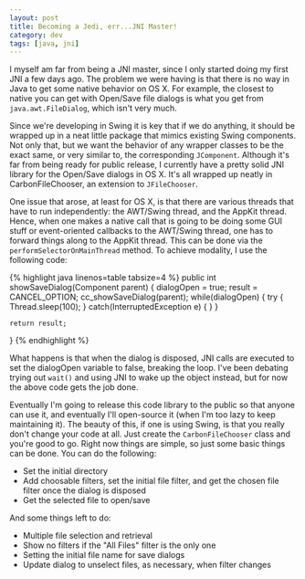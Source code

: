 ```yaml
---           
layout: post
title: Becoming a Jedi, err...JNI Master!
category: dev
tags: [java, jni]
---
```


I myself am far from being a JNI master, since I only started doing my first
JNI a few days ago. The problem we were having is that there is no way in Java
to get some native behavior on OS X. For example, the closest to native you can
get with Open/Save file dialogs is what you get from `java.awt.FileDialog`,
which isn't very much.

<!-- more -->

Since we're developing in Swing it is key that if we do anything, it should be
wrapped up in a neat little package that mimics existing Swing components. Not
only that, but we want the behavior of any wrapper classes to be the exact
same, or very similar to, the corresponding `JComponent`. Although it's far
from being ready for public release, I currently have a pretty solid JNI
library for the Open/Save dialogs in OS X. It's all wrapped up neatly in
CarbonFileChooser, an extension to `JFileChooser`.

One issue that arose, at least for OS X, is that there are various threads that
have to run independently: the AWT/Swing thread, and the AppKit thread. Hence,
when one makes a native call that is going to be doing some GUI stuff or
event-oriented callbacks to the AWT/Swing thread, one has to forward things
along to the AppKit thread. This can be done via the
`performSelectorOnMainThread` method. To achieve modality, I use the following
code:

{% highlight java linenos=table tabsize=4 %}
public int showSaveDialog(Component parent) {
	dialogOpen = true;
	result = CANCEL_OPTION;
	cc_showSaveDialog(parent);
	while(dialogOpen) {
		try {
			Thread.sleep(100);
		} catch(InterruptedException e) { }
	}

 	return result;
}
{% endhighlight %}

What happens is that when the dialog is disposed, JNI calls are executed to set
the dialogOpen variable to false, breaking the loop. I've been debating trying
out `wait()` and using JNI to wake up the object instead, but for now the above
code gets the job done.

Eventually I'm going to release this code library to the public so that anyone
can use it, and eventually I'll open-source it (when I'm too lazy to keep
maintaining it). The beauty of this, if one is using Swing, is that you really
don't change your code at all. Just create the `CarbonFileChooser` class and
you're good to go. Right now things are simple, so just some basic things can
be done. You can do the following:

* Set the initial directory
* Add choosable filters, set the initial file filter, and get the chosen file
  filter once the dialog is disposed
* Get the selected file to open/save

And some things left to do:

* Multiple file selection and retrieval
* Show no filters if the "All Files" filter is the only one
* Setting the initial file name for save dialogs
* Update dialog to unselect files, as necessary, when filter changes
